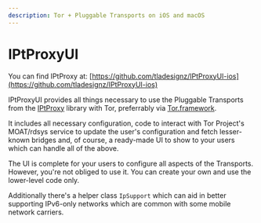 ```yaml
---
description: Tor + Pluggable Transports on iOS and macOS
---
```


# IPtProxyUI

You can find IPtProxy at: [https://github.com/tladesignz/IPtProxyUI-ios](https://github.com/tladesignz/IPtProxyUI-ios)

IPtProxyUI provides all things necessary to use the Pluggable Transports from the [IPtProxy](https://github.com/tladesignz/IPtProxy) library with Tor, preferrably via [Tor.framework](https://github.com/iCepa/Tor.framework).

It includes all necessary configuration, code to interact with Tor Project's MOAT/rdsys service to update the user's configuration and fetch lesser-known bridges and, of course, a ready-made UI to show to your users which can handle all of the above.

The UI is complete for your users to configure all aspects of the Transports. However, you're not obliged to use it. You can create your own and use the lower-level code only.

Additionally there's a helper class `IpSupport` which can aid in better supporting IPv6-only networks which are common with some mobile network carriers.
